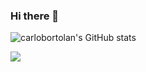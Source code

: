 ### Hi there 👋
![carlobortolan's GitHub stats](https://github-readme-stats.vercel.app/api?username=carlobortolan&count_private=true&hide=contribs&show_icons=true&theme=THEME_NAME)


<picture>
<source 
  srcset="https://github-readme-stats.vercel.app/api?username=carlobortolan&count_private=true&show_icons=true&theme=dark&hide=contribs"
  media="(prefers-color-scheme: codeSTACKr)"
/>
<source
  srcset="https://github-readme-stats.vercel.app/api?username=carlobortolan&count_private=true&show_icons=true&hide=contribs"
  media="(prefers-color-scheme: light), (prefers-color-scheme: no-preference)"
/>
<img src="https://github-readme-stats.vercel.app/api?username=carlobortolan&count_private=true&show_icons=true&hide=contribs" />
</picture>
